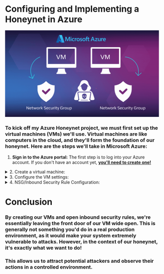 # Configuring and Implementing a Honeynet in Azure



![Banner](images/VMs.gif)

### To kick off my Azure Honeynet project, we must first set up the virtual machines (VMs) we'll use. Virtual machines are like computers in the cloud, and they'll form the foundation of our honeynet. Here are the steps we'll take in Microsoft Azure:

1. **Sign in to the Azure portal:** The first step is to log into your Azure account. If you don't have an account yet, **[you'll need to create one!](https://portal.azure.com)**

<details close> 
<summary> 2. Create a virtual machine: </summary>




- Once you're in the Azure portal, either click on the "Virtual machines" icon in the top menu bar or use the search "vms" in the search box and select "Virtual machines". 
  
  ![azure portal](images/vm1.png)

  
  
- Click on 'Create', then 'Virtual machine'. This is where we'll set up our new VM!
  
 
  ![VM create](images/vm2.png)
  
  </details>
  
  
  <details close> 
<summary> 3. Configure the VM settings: </summary>
  
  - **Subscription and resource group:** We'll select our Azure subscription and resource group (Which is way to group and manage resources in Azure!). For the purpose of the project, I already created created a resource group called ```RG-Cyber-Lab2``` 
  
  - **Virtual Machine Name:** For the purpose of this project, I am going to name this VM, ```windows-vm```

  - **Region:** For the purpose of this project, I am going to choose the region, ```(US) East US```
  
  ![VM creation](images/vm3.png)

  - **Image:** Select ```Windows 10 Pro, version 21H2 - x64 Gen2```

  - **Size:** Select "See all sizes" and then select any size with at least 2 vcpu's.
  
  ![VM create](images/vm4.png)

  - **Username and Password:** Record username and password.  This will be the owner with Global Adminitrator privileges.  I used a complex password so that hackers couldn't randomly brute force hack if for some reason they used the same username.

  - **Public inbound ports:** Select ```Allow selected ports```

  - **Select inbound ports:** Select ```RDP (3389)```

  ![VM create](images/vm5.png)
  
  - **Networking**: When creating the virtual network, we will be leaving it to the default settings. For the purpose of this lab, I called mine ```Lab-VNet```.
  
  ![network](images/vm6.png)


  </details>


<details close> 
<summary> 4. NSG/Inbound Security Rule Configuration: </summary>
 
  - **Navigate to the Network Security Group (NSG):** In the Azure portal, search for 'Network Security Groups' in the search bar at the top. Once there, select the NSG associated with your virtual machine.
  
  - **Create an inbound security rule:** Inside the NSG, you'll find a section for 'Inbound security rules'. This is where we control what kind of traffic is allowed to reach our VM. Click on 'Add' to create a new rule.
  - **Configure the rule:** We'll be prompted to input some details about our new rule.
  
  - **Source:** This defines where the incoming traffic is coming from. We can set this to ```Any``` to allow traffic from any location.
  
  - **Source port ranges:** This specifies the ports on the source (the computer initiating the connection) that are allowed. Again, we can set this to ```*``` or ```Any``` to allow all ports.

  - **Destination:** This defines where the traffic is going to. Since we want the traffic to reach our VM, we can set this to ```Any```.
  
  - **Destination port ranges:** This specifies the ports on our VM that are allowed to receive traffic. We can set this to ```*``` or ```Any``` to open all ports.
  
  - **Priority:** Setting priorities in Network Security Groups (NSGs) is an essential step. The priority determines the order in which rules are applied. Rules with lower priority numbers are processed before rules with higher priority numbers because the lower the number, the higher the priority. For the purpose of this lab, I set the priority to ```300``` to ensure that this honeypot functions as intended!

  - **Action:** We'll set this to ```Allow```, which means that traffic matching this rule will be allowed to reach our VM. 
  
 ![NSG](https://github.com/AmiliaSalva/Azure-VM-Prep/assets/132176058/feb1442a-8ee7-4c78-bb98-018858b85f99)

  
  - **Review & Create:** After i've input and configured all the details we need for this inbound rule, click 'Add' to create the rule. e
 
 
 
 
 
 
 
 
 
</details>

# Conclusion

### By creating our VMs and open inbound security rules, we're essentially leaving the front door of our VM wide open. This is generally not something you'd do in a real production environment, as it would make your system extremely vulnerable to attacks. However, in the context of our honeynet, it's exactly what we want to do!

### This allows us to attract potential attackers and observe their actions in a controlled environment.
 
